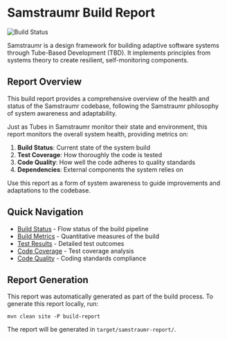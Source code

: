 <!-- 
Copyright (c) 2025 [Eric C. Mumford (@heymumford)](https://github.com/heymumford), Gemini Deep Research, Claude 3.7.
-->

# Samstraumr Build Report

![Build Status](https://github.com/heymumford/Samstraumr/actions/workflows/samstraumr-pipeline.yml/badge.svg)

Samstraumr is a design framework for building adaptive software systems through Tube-Based Development (TBD). It implements principles from systems theory to create resilient, self-monitoring components.

## Report Overview

This build report provides a comprehensive overview of the health and status of the Samstraumr codebase, following the Samstraumr philosophy of system awareness and adaptability.

Just as Tubes in Samstraumr monitor their state and environment, this report monitors the overall system health, providing metrics on:

1. **Build Status**: Current state of the system build
2. **Test Coverage**: How thoroughly the code is tested
3. **Code Quality**: How well the code adheres to quality standards
4. **Dependencies**: External components the system relies on

Use this report as a form of system awareness to guide improvements and adaptations to the codebase.

## Quick Navigation

- [Build Status](build-status.html) - Flow status of the build pipeline
- [Build Metrics](build-metrics.html) - Quantitative measures of the build
- [Test Results](surefire-report.html) - Detailed test outcomes
- [Code Coverage](jacoco/index.html) - Test coverage analysis
- [Code Quality](checkstyle.html) - Coding standards compliance

## Report Generation

This report was automatically generated as part of the build process. To generate this report locally, run:

```
mvn clean site -P build-report
```

The report will be generated in `target/samstraumr-report/`.
